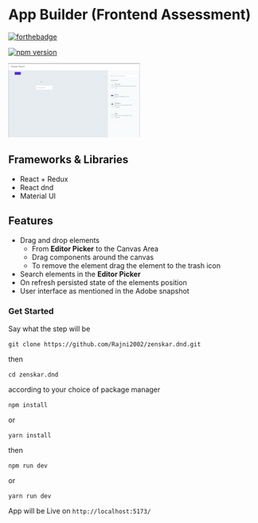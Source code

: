 # App Builder (Frontend Assessment)
[![forthebadge](https://forthebadge.com/images/badges/made-with-javascript.svg)](https://forthebadge.com)

[![npm version](https://badge.fury.io/js/redux.svg)](https://badge.fury.io/js/redux)

![App Screenshot](https://github.com/Rajni2002/zenskar.dnd/blob/master/src/assets/ZenskarG_AdobeExpress.gif)

## Frameworks & Libraries

- React + Redux
- React dnd
- Material UI


## Features

- Drag and drop elements
  - From **Editor Picker** to the Canvas Area
  - Drag components around the canvas
  - To remove the element drag the element to the trash icon
- Search elements in the **Editor Picker**
- On refresh persisted state of the elements position
- User interface as mentioned in the Adobe snapshot

### Get Started

Say what the step will be

    git clone https://github.com/Rajni2002/zenskar.dnd.git

then

    cd zenskar.dnd

according to your choice of package manager

    npm install

or

    yarn install

then 

    npm run dev

or

    yarn run dev

App will be Live on `http://localhost:5173/`
